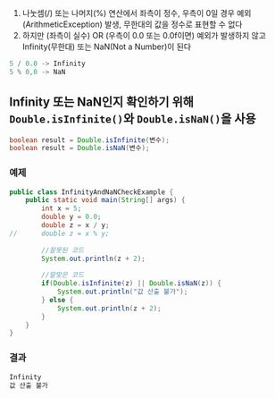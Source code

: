 1. 나눗셈(/) 또는 나머지(%) 연산에서 좌측이 정수, 우측이 0일 경우 예외(ArithmeticException) 발생, 무한대의 값을 정수로 표현할 수 없다
2. 하지만 (좌측이 실수) OR (우측이 0.0 또는 0.0f이면) 예외가 발생하지 않고 Infinity(무한대) 또는 NaN(Not a Number)이 된다
```java
5 / 0.0 -> Infinity
5 % 0,0 -> NaN
```

## Infinity 또는 NaN인지 확인하기 위해 `Double.isInfinite()`와 `Double.isNaN()`을 사용
```java
boolean result = Double.isInfinite(변수);
boolean result = Double.isNaN(변수);
```

### 예제
```java
public class InfinityAndNaNCheckExample {
	public static void main(String[] args) {
		int x = 5;
		double y = 0.0;
		double z = x / y;
//		double z = x % y;
		
		//잘못된 코드
		System.out.println(z + 2);
		
		//알맞은 코드
		if(Double.isInfinite(z) || Double.isNaN(z)) {
			System.out.println("값 산출 불가");
		} else {
			System.out.println(z + 2);
		}
	}
}
```

### 결과
```java
Infinity
값 산출 불가
```